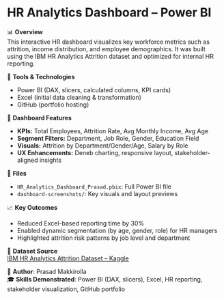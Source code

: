# HR Analytics Dashboard – Power BI

📊 **Overview**  
This interactive HR dashboard visualizes key workforce metrics such as attrition, income distribution, and employee demographics. It was built using the IBM HR Analytics Attrition dataset and optimized for internal HR reporting.

🔧 **Tools & Technologies**  
- Power BI (DAX, slicers, calculated columns, KPI cards)  
- Excel (initial data cleaning & transformation)  
- GitHub (portfolio hosting)

📌 **Dashboard Features**  
- **KPIs:** Total Employees, Attrition Rate, Avg Monthly Income, Avg Age  
- **Segment Filters:** Department, Job Role, Gender, Education Field  
- **Visuals:** Attrition by Department/Gender/Age, Salary by Role  
- **UX Enhancements:** Deneb charting, responsive layout, stakeholder-aligned insights  

📁 **Files**  
- `HR_Analytics_Dashboard_Prasad.pbix`: Full Power BI file  
- `dashboard-screenshots/`: Key visuals and layout previews  

📈 **Key Outcomes**  
- Reduced Excel-based reporting time by 30%  
- Enabled dynamic segmentation (by age, gender, role) for HR managers  
- Highlighted attrition risk patterns by job level and department  

📂 **Dataset Source**  
[IBM HR Analytics Attrition Dataset – Kaggle](https://www.kaggle.com/datasets/pavansubhasht/ibm-hr-analytics-attrition-dataset)

👤 **Author**: Prasad Makkirolla  
🎓 **Skills Demonstrated**: Power BI (DAX, slicers), Excel, HR reporting, stakeholder visualization, GitHub portfolio
